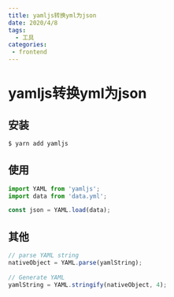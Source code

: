 ```yaml
---
title: yamljs转换yml为json
date: 2020/4/8
tags:
  - 工具
categories:
 - frontend
---
```


# yamljs转换yml为json

## 安装
```bash
$ yarn add yamljs
```

## 使用
```js
import YAML from 'yamljs';
import data from 'data.yml';

const json = YAML.load(data);
```

## 其他
```js
// parse YAML string
nativeObject = YAML.parse(yamlString);
 
// Generate YAML
yamlString = YAML.stringify(nativeObject, 4);
```